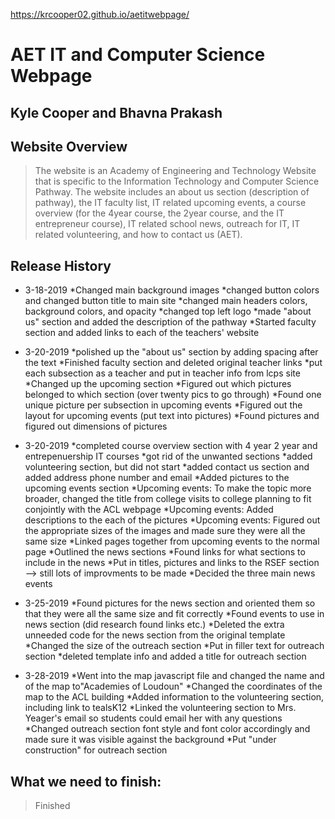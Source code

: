 https://krcooper02.github.io/aetitwebpage/

# AET IT and Computer Science Webpage
## Kyle Cooper and Bhavna Prakash
## Website Overview
>The website is an Academy of Engineering and Technology Website that is specific to the Information Technology and Computer Science Pathway. The website includes an about us section (description of pathway), the IT faculty list, IT related upcoming events, a course overview (for the 4year course, the 2year course, and the IT entrepreneur course), IT related school news, outreach for IT, IT related volunteering, and how to contact us (AET).


## Release History

* 3-18-2019
    *Changed main background images
    *changed button colors and changed button title to main site
    *changed main headers colors, background colors, and opacity
    *changed top left logo
    *made "about us" section and added the description of the pathway
    *Started faculty section and added links to each of the teachers' website

* 3-20-2019
    *polished up the "about us" section by adding spacing after the text
    *Finished faculty section and deleted original teacher links
    *put each subsection as a teacher and put in teacher info from lcps 
     site
    *Changed up the upcoming section
    *Figured out which pictures belonged to which section (over twenty pics to go through)
    *Found one unique picture per subsection in upcoming events
    *Figured out the layout for upcoming events (put text into pictures)
    *Found pictures and figured out dimensions of pictures

* 3-20-2019
    *completed course overview section with 4 year 2 year and entrepenuership IT courses
    *got rid of the unwanted sections
    *added volunteering section, but did not start
    *added contact us section and added address phone number and email
    *Added pictures to the upcoming events section
    *Upcoming events: To make the topic more broader, changed the title from college visits to college planning to fit conjointly with the ACL webpage
    *Upcoming events: Added descriptions to the each of the pictures
    *Upcoming events: Figured out the appropriate sizes of the images and made sure they were all the same size
    *Linked pages together from upcoming events to the normal page
    *Outlined the news sections
    *Found links for what sections to include in the news
    *Put in titles, pictures and links to the RSEF section --> still lots of improvments to be made
    *Decided the three main news events
    
* 3-25-2019
    *Found pictures for the news section and oriented them so that they were all the same size and fit correctly
    *Found events to use in news section (did research found links etc.)
    *Deleted the extra unneeded code for the news section from the original template
    *Changed the size of the outreach section
    *Put in filler text for outreach section
    *deleted template info and added a title for outreach section

* 3-28-2019
    *Went into the map javascript file and changed the name and of the map to"Academies of Loudoun"
    *Changed the coordinates of the map to the ACL building
    *Added information to the volunteering section, including link to tealsK12
    *Linked the volunteering section to Mrs. Yeager's email so students could email her with any questions
    *Changed outreach section font style and font color accordingly and made sure it was visible against the background
    *Put "under construction" for outreach section
  
## What we need to finish: 
>Finished
